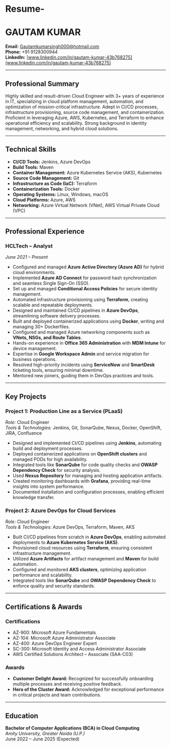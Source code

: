 # Resume-

# GAUTAM KUMAR  
**Email:** Gautamkumarsingh000@hotmail.com  
**Phone:** +91 9128300944  
**LinkedIn:** [www.linkedin.com/in/gautam-kumar-43b768275](www.linkedin.com/in/gautam-kumar-43b768275)  

---

## Professional Summary  
Highly skilled and result-driven Cloud Engineer with 3+ years of experience in IT, specializing in cloud platform management, automation, and optimization of mission-critical infrastructure. Adept in CI/CD processes, infrastructure provisioning, source code management, and containerization. Proficient in leveraging Azure, AWS, Kubernetes, and Terraform to enhance operational efficiency and scalability. Strong background in identity management, networking, and hybrid cloud solutions.

---

## Technical Skills  
- **CI/CD Tools:** Jenkins, Azure DevOps  
- **Build Tools:** Maven  
- **Container Management:** Azure Kubernetes Service (AKS), Kubernetes  
- **Source Code Management:** Git  
- **Infrastructure as Code (IaC):** Terraform  
- **Containerization Tools:** Docker  
- **Operating Systems:** Linux, Windows, macOS  
- **Cloud Platforms:** Azure, AWS  
- **Networking:** Azure Virtual Network (VNet), AWS Virtual Private Cloud (VPC)  

---

## Professional Experience  

### HCLTech – Analyst  
*June 2021 – Present*  

- Configured and managed **Azure Active Directory (Azure AD)** for hybrid cloud environments.  
- Implemented **Azure AD Connect** for password hash synchronization and seamless Single Sign-On (SSO).  
- Set up and managed **Conditional Access Policies** for secure identity management.  
- Automated infrastructure provisioning using **Terraform**, creating scalable and repeatable deployments.  
- Designed and maintained CI/CD pipelines in **Azure DevOps**, streamlining software delivery processes.  
- Built and deployed containerized applications using **Docker**, writing and managing 30+ Dockerfiles.  
- Configured and managed Azure networking components such as **VNets, NSGs, and Route Tables**.  
- Hands-on experience in **Office 365 Administration** with **MDM Intune** for device management.  
- Expertise in **Google Workspace Admin** and service migration for business operations.  
- Resolved high-priority incidents using **ServiceNow** and **SmartDesk** ticketing tools, ensuring minimal downtime.  
- Mentored new joiners, guiding them in DevOps practices and tools.  

---

## Key Projects  

### Project 1: Production Line as a Service (PLaaS)  
*Role:* Cloud Engineer  
*Tools & Technologies:* Jenkins, Git, SonarQube, Nexus, Docker, OpenShift, JIRA, Confluence  

- Designed and implemented CI/CD pipelines using **Jenkins**, automating build and deployment processes.  
- Deployed containerized applications on **OpenShift clusters** and managed PODs for high availability.  
- Integrated tools like **SonarQube** for code quality checks and **OWASP Dependency Check** for security analysis.  
- Used **Nexus Repository** for managing and hosting application artifacts.  
- Created monitoring dashboards with **Grafana**, providing real-time insights into system performance.  
- Documented installation and configuration processes, enabling efficient knowledge transfer.  

### Project 2: Azure DevOps for Cloud Services  
*Role:* Cloud Engineer  
*Tools & Technologies:* Azure DevOps, Terraform, Maven, AKS  

- Built CI/CD pipelines from scratch in **Azure DevOps**, enabling automated deployments to **Azure Kubernetes Service (AKS)**.  
- Provisioned cloud resources using **Terraform**, ensuring consistent infrastructure management.  
- Utilized **Azure Artifacts** for artifact management and **Maven** for build automation.  
- Configured and monitored **AKS clusters**, optimizing application performance and scalability.  
- Integrated tools like **SonarQube** and **OWASP Dependency Check** to enforce quality and security standards.  

---

## Certifications & Awards  

### Certifications  
- AZ-900: Microsoft Azure Fundamentals  
- AZ-104: Microsoft Azure Administrator Associate  
- AZ-400: Azure DevOps Engineer Expert  
- SC-300: Microsoft Identity and Access Administrator Associate  
- AWS Certified Solutions Architect – Associate (SAA-C03)  

### Awards  
- **Customer Delight Award:** Recognized for successfully onboarding multiple processes and receiving positive feedback.  
- **Hero of the Cluster Award:** Acknowledged for exceptional performance in critical projects and team contributions.  

---

## Education  

**Bachelor of Computer Applications (BCA) in Cloud Computing**  
*Amity University, Greater Noida (U.P.)*  
June 2022 – June 2025 (Expected)  
